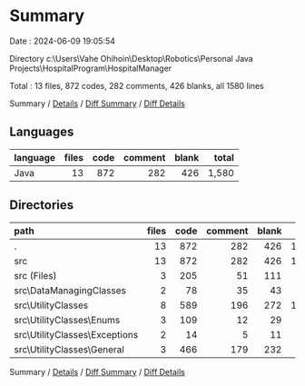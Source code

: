 # Summary

Date : 2024-06-09 19:05:54

Directory c:\\Users\\Vahe Ohihoin\\Desktop\\Robotics\\Personal Java Projects\\HospitalProgram\\HospitalManager

Total : 13 files,  872 codes, 282 comments, 426 blanks, all 1580 lines

Summary / [Details](details.md) / [Diff Summary](diff.md) / [Diff Details](diff-details.md)

## Languages
| language | files | code | comment | blank | total |
| :--- | ---: | ---: | ---: | ---: | ---: |
| Java | 13 | 872 | 282 | 426 | 1,580 |

## Directories
| path | files | code | comment | blank | total |
| :--- | ---: | ---: | ---: | ---: | ---: |
| . | 13 | 872 | 282 | 426 | 1,580 |
| src | 13 | 872 | 282 | 426 | 1,580 |
| src (Files) | 3 | 205 | 51 | 111 | 367 |
| src\\DataManagingClasses | 2 | 78 | 35 | 43 | 156 |
| src\\UtilityClasses | 8 | 589 | 196 | 272 | 1,057 |
| src\\UtilityClasses\\Enums | 3 | 109 | 12 | 29 | 150 |
| src\\UtilityClasses\\Exceptions | 2 | 14 | 5 | 11 | 30 |
| src\\UtilityClasses\\General | 3 | 466 | 179 | 232 | 877 |

Summary / [Details](details.md) / [Diff Summary](diff.md) / [Diff Details](diff-details.md)